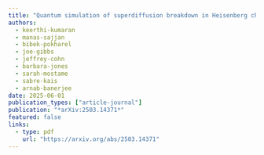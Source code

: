 ```yaml
---
title: "Quantum simulation of superdiffusion breakdown in Heisenberg chains via 2D interactions"
authors:
  - keerthi-kumaran
  - manas-sajjan
  - bibek-pokharel
  - joe-gibbs
  - jeffrey-cohn
  - barbara-jones
  - sarah-mostame
  - sabre-kais
  - arnab-banerjee
date: 2025-06-01
publication_types: ["article-journal"]
publication: "*arXiv:2503.14371*"
featured: false
links:
  - type: pdf
    url: "https://arxiv.org/abs/2503.14371"
---
```

